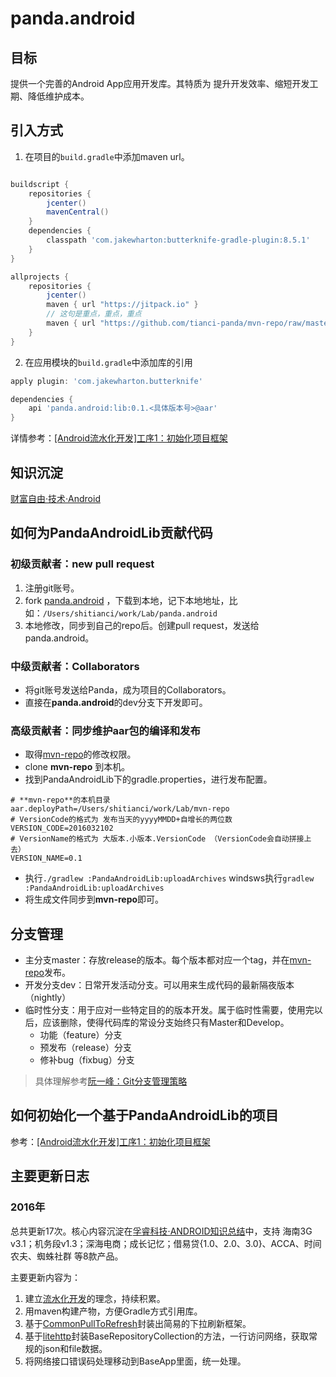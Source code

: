 # panda.android
## 目标
提供一个完善的Android App应用开发库。其特质为 提升开发效率、缩短开发工期、降低维护成本。

## 引入方式
1. 在项目的`build.gradle`中添加maven url。
```gradle

buildscript {
    repositories {
        jcenter()
        mavenCentral()
    }
    dependencies {
        classpath 'com.jakewharton:butterknife-gradle-plugin:8.5.1'
    }
}

allprojects {
    repositories {
        jcenter()
        maven { url "https://jitpack.io" }
        // 这句是重点，重点，重点
        maven { url "https://github.com/tianci-panda/mvn-repo/raw/master/" }
    }
}
```

2. 在应用模块的`build.gradle`中添加库的引用
```gradle
apply plugin: 'com.jakewharton.butterknife'

dependencies {
    api 'panda.android:lib:0.1.<具体版本号>@aar'
}
```

详情参考：[[Android流水化开发]工序1：初始化项目框架](https://www.jianshu.com/p/1d0afecab1fb)


## 知识沉淀
[财富自由·技术·Android](http://www.jianshu.com/notebooks/1357264/latest)

## 如何为PandaAndroidLib贡献代码

### 初级贡献者：new pull request
1. 注册git账号。
2. fork [panda.android](https://github.com/tianci/panda.android) ，下载到本地，记下本地地址，比如：`/Users/shitianci/work/Lab/panda.android`
3. 本地修改，同步到自己的repo后。创建pull request，发送给panda.android。


### 中级贡献者：Collaborators
- 将git账号发送给Panda，成为项目的Collaborators。
- 直接在**panda.android**的dev分支下开发即可。


### 高级贡献者：同步维护aar包的编译和发布
- 取得[mvn-repo](https://github.com/tianci-panda/mvn-repo/)的修改权限。
- clone **mvn-repo** 到本机。
- 找到PandaAndroidLib下的gradle.properties，进行发布配置。
```
# **mvn-repo**的本机目录
aar.deployPath=/Users/shitianci/work/Lab/mvn-repo
# VersionCode的格式为 发布当天的yyyyMMDD+自增长的两位数
VERSION_CODE=2016032102
# VersionName的格式为 大版本.小版本.VersionCode （VersionCode会自动拼接上去）
VERSION_NAME=0.1
```
- 执行`./gradlew :PandaAndroidLib:uploadArchives` windsws执行`gradlew :PandaAndroidLib:uploadArchives`
- 将生成文件同步到**mvn-repo**即可。


## 分支管理
- 主分支master：存放release的版本。每个版本都对应一个tag，并在[mvn-repo](https://github.com/tianci-panda/mvn-repo/)发布。
- 开发分支dev：日常开发活动分支。可以用来生成代码的最新隔夜版本（nightly）
- 临时性分支：用于应对一些特定目的的版本开发。属于临时性需要，使用完以后，应该删除，使得代码库的常设分支始终只有Master和Develop。
	- 功能（feature）分支
	- 预发布（release）分支
	- 修补bug（fixbug）分支

>具体理解参考[阮一峰：Git分支管理策略](http://blog.jobbole.com/23398/)


## 如何初始化一个基于PandaAndroidLib的项目
参考：[[Android流水化开发]工序1：初始化项目框架](http://www.jianshu.com/p/1d0afecab1fb)


## 主要更新日志
### 2016年
总共更新17次。核心内容沉淀在[孚睿科技·ANDROID知识总结](http://www.jianshu.com/collection/cf785fcdcaea)中，支持 海南3G v3.1；机务段v1.3；深海电商；成长记忆；借易贷{1.0、2.0、3.0}、ACCA、时间农夫、蜘蛛社群 等8款产品。

主要更新内容为：
1. 建立[流水化开发](http://www.jianshu.com/p/3d2ac2818136)的理念，持续积累。
2. 用maven构建产物，方便Gradle方式引用库。
3. 基于[CommonPullToRefresh](https://github.com/Chanven/CommonPullToRefresh)封装出简易的下拉刷新框架。
4. 基于[litehttp](https://github.com/litesuits/android-lite-http)封装BaseRepositoryCollection的方法，一行访问网络，获取常规的json和file数据。
5. 将网络接口错误码处理移动到BaseApp里面，统一处理。

